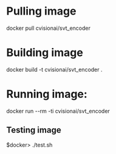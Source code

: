 # Pulling image

docker pull cvisionai/svt_encoder

# Building image

docker build -t cvisionai/svt_encoder .

# Running image:

docker run --rm -ti cvisionai/svt_encoder

## Testing image
$docker> ./test.sh


